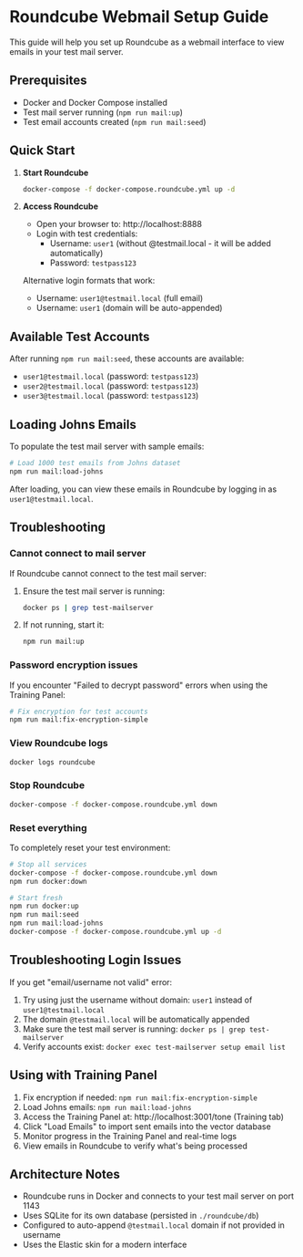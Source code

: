 # Roundcube Webmail Setup Guide

This guide will help you set up Roundcube as a webmail interface to view emails in your test mail server.

## Prerequisites

- Docker and Docker Compose installed
- Test mail server running (`npm run mail:up`)
- Test email accounts created (`npm run mail:seed`)

## Quick Start

1. **Start Roundcube**
   ```bash
   docker-compose -f docker-compose.roundcube.yml up -d
   ```

2. **Access Roundcube**
   - Open your browser to: http://localhost:8888
   - Login with test credentials:
     - Username: `user1` (without @testmail.local - it will be added automatically)
     - Password: `testpass123`
   
   Alternative login formats that work:
   - Username: `user1@testmail.local` (full email)
   - Username: `user1` (domain will be auto-appended)

## Available Test Accounts

After running `npm run mail:seed`, these accounts are available:
- `user1@testmail.local` (password: `testpass123`)
- `user2@testmail.local` (password: `testpass123`)
- `user3@testmail.local` (password: `testpass123`)

## Loading Johns Emails

To populate the test mail server with sample emails:

```bash
# Load 1000 test emails from Johns dataset
npm run mail:load-johns
```

After loading, you can view these emails in Roundcube by logging in as `user1@testmail.local`.

## Troubleshooting

### Cannot connect to mail server
If Roundcube cannot connect to the test mail server:

1. Ensure the test mail server is running:
   ```bash
   docker ps | grep test-mailserver
   ```

2. If not running, start it:
   ```bash
   npm run mail:up
   ```

### Password encryption issues
If you encounter "Failed to decrypt password" errors when using the Training Panel:

```bash
# Fix encryption for test accounts
npm run mail:fix-encryption-simple
```

### View Roundcube logs
```bash
docker logs roundcube
```

### Stop Roundcube
```bash
docker-compose -f docker-compose.roundcube.yml down
```

### Reset everything
To completely reset your test environment:

```bash
# Stop all services
docker-compose -f docker-compose.roundcube.yml down
npm run docker:down

# Start fresh
npm run docker:up
npm run mail:seed
npm run mail:load-johns
docker-compose -f docker-compose.roundcube.yml up -d
```

## Troubleshooting Login Issues

If you get "email/username not valid" error:
1. Try using just the username without domain: `user1` instead of `user1@testmail.local`
2. The domain `@testmail.local` will be automatically appended
3. Make sure the test mail server is running: `docker ps | grep test-mailserver`
4. Verify accounts exist: `docker exec test-mailserver setup email list`

## Using with Training Panel

1. Fix encryption if needed: `npm run mail:fix-encryption-simple`
2. Load Johns emails: `npm run mail:load-johns`
3. Access the Training Panel at: http://localhost:3001/tone (Training tab)
4. Click "Load Emails" to import sent emails into the vector database
5. Monitor progress in the Training Panel and real-time logs
6. View emails in Roundcube to verify what's being processed

## Architecture Notes

- Roundcube runs in Docker and connects to your test mail server on port 1143
- Uses SQLite for its own database (persisted in `./roundcube/db`)
- Configured to auto-append `@testmail.local` domain if not provided in username
- Uses the Elastic skin for a modern interface
